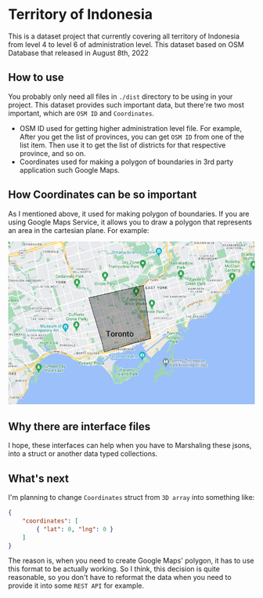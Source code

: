 # Territory of Indonesia
This is a dataset project that currently covering all territory of Indonesia from level 4 to level 6 of administration level. This dataset based on OSM Database that released in August 8th, 2022

## How to use
You probably only need all files in `./dist` directory to be using in your project. This dataset provides such important data, but there're two most important, which are `OSM ID` and `Coordinates`.

- OSM ID used for getting higher administration level file. For example, After you get the list of provinces, you can get `OSM ID` from one of the list item. Then use it to get the list of districts for that respective province, and so on.
- Coordinates used for making a polygon of boundaries in 3rd party application such Google Maps.

## How Coordinates can be so important
As I mentioned above, it used for making polygon of boundaries. If you are using Google Maps Service, it allows you to draw a polygon that represents an area in the cartesian plane. For example:

![polygon boundary](./assets/boundary-example.png)

## Why there are interface files
I hope, these interfaces can help when you have to Marshaling these jsons, into a struct or another data typed collections.

## What's next
I'm planning to change `Coordinates` struct from `3D array` into something like:
```json
{
    "coordinates": [
        { "lat": 0, "lng": 0 }
    ]
}
```

The reason is, when you need to create Google Maps' polygon, it has to use this format to be actually working. So I think, this decision is quite reasonable, so you don't have to reformat the data when you need to provide it into some `REST API` for example.